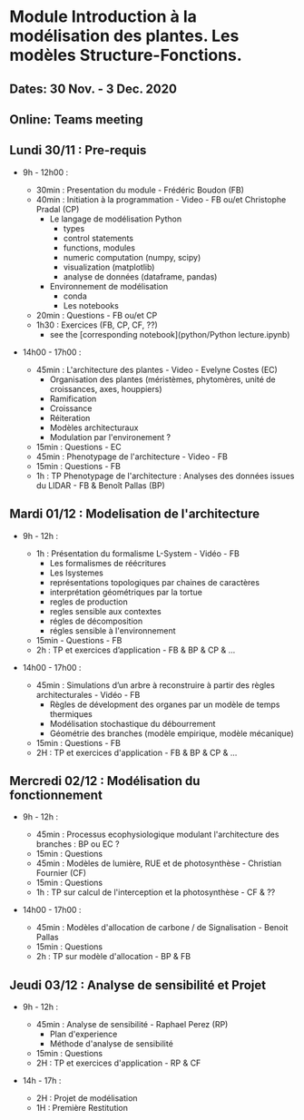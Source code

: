 # Module Introduction à la modélisation des plantes. Les modèles Structure-Fonctions.
## Dates: 30 Nov. - 3 Dec. 2020

## Online: Teams meeting

## Lundi 30/11 : Pre-requis

* 9h - 12h00 : 
   - 30min : Presentation du module - Frédéric Boudon (FB)
   - 40min : Initiation à la programmation - Video - FB ou/et Christophe Pradal (CP)
      - Le langage de modélisation Python
         - types
         - control statements
         - functions, modules
         - numeric computation (numpy, scipy)
         - visualization (matplotlib)
         - analyse de données (dataframe, pandas)
      - Environnement de modélisation
         - conda
         - Les notebooks
    - 20min : Questions - FB ou/et CP
    - 1h30 : Exercices (FB, CP, CF, ??)
         - see the [corresponding notebook](python/Python lecture.ipynb)

* 14h00 - 17h00 : 
    - 45min : L'architecture des plantes - Video - Evelyne Costes (EC)
         - Organisation des plantes (méristèmes, phytomères, unité de croissances, axes, houppiers)
         - Ramification
         - Croissance
         - Réiteration
         - Modèles architecturaux
         - Modulation par l'environement ?
    - 15min : Questions - EC
    - 45min : Phenotypage de l'architecture - Video - FB
    - 15min : Questions - FB
    - 1h : TP Phenotypage de l'architecture : Analyses des données issues du LIDAR - FB & Benoît Pallas (BP)

## Mardi 01/12 : Modelisation de l'architecture

* 9h - 12h : 
   - 1h : Présentation du formalisme L-System - Vidéo - FB
      - Les formalismes de réécritures
      - Les lsystemes
      - représentations topologiques par chaines de caractères
      - interprétation géométriques par la tortue
      - regles de production
      - regles sensible aux contextes
      - régles de décomposition
      - régles sensible à l'environnement
   - 15min - Questions - FB
   - 2h : TP et exercices d’application - FB & BP & CP & ...
   
* 14h00 - 17h00 : 
   - 45min : Simulations d’un arbre à reconstruire à partir des règles architecturales - Vidéo - FB
      - Règles de dévelopment des organes par un modèle de temps thermiques
      - Modélisation stochastique du débourrement
      - Géométrie des branches (modèle empirique, modèle mécanique)
   - 15min : Questions - FB
   - 2H : TP et exercices d'application - FB & BP & CP & ...

## Mercredi 02/12 : Modélisation du fonctionnement

* 9h - 12h : 
   - 45min : Processus ecophysiologique modulant l'architecture des branches : BP ou EC ?
   - 15min : Questions
   - 45min : Modèles de lumière, RUE et de photosynthèse - Christian Fournier (CF)
   - 15min : Questions
   - 1h : TP sur calcul de l'interception et la photosynthèse - CF & ??

* 14h00 - 17h00 : 
   - 45min : Modèles d'allocation de carbone / de Signalisation - Benoit Pallas
   - 15min : Questions
   - 2h : TP sur modèle d'allocation - BP & FB

## Jeudi 03/12 : Analyse de sensibilité et Projet

* 9h - 12h :
   - 45min : Analyse de sensibilité - Raphael Perez (RP)
     - Plan d'experience
     - Méthode d'analyse de sensibilité
   - 15min : Questions
   - 2H : TP et exercices d'application  - RP & CF

* 14h - 17h : 
   - 2H : Projet de modélisation
   - 1H : Première Restitution


